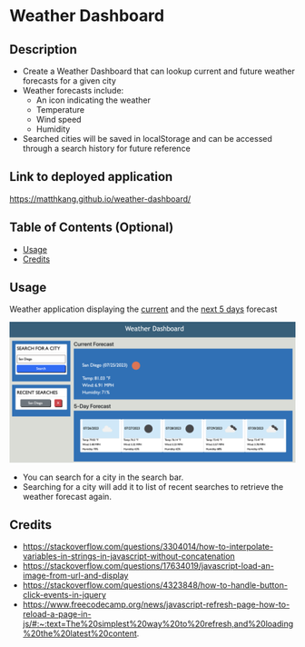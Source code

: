 # Weather Dashboard

## Description

- Create a Weather Dashboard that can lookup current and future weather forecasts for a given city
- Weather forecasts include: 
  - An icon indicating the weather
  - Temperature
  - Wind speed
  - Humidity 
- Searched cities will be saved in localStorage and can be accessed through a search history for future reference

## Link to deployed application
https://matthkang.github.io/weather-dashboard/


## Table of Contents (Optional)

- [Usage](#usage)
- [Credits](#credits)


## Usage
Weather application displaying the <ins>current</ins> and the <ins>next 5 days</ins> forecast

![Weather Dashboard](assets/images/weather-dashboard.png)

- You can search for a city in the search bar. 
- Searching for a city will add it to list of recent searches to retrieve the weather forecast again.

## Credits
- https://stackoverflow.com/questions/3304014/how-to-interpolate-variables-in-strings-in-javascript-without-concatenation
- https://stackoverflow.com/questions/17634019/javascript-load-an-image-from-url-and-display
- https://stackoverflow.com/questions/4323848/how-to-handle-button-click-events-in-jquery
- https://www.freecodecamp.org/news/javascript-refresh-page-how-to-reload-a-page-in-js/#:~:text=The%20simplest%20way%20to%20refresh,and%20loading%20the%20latest%20content.
